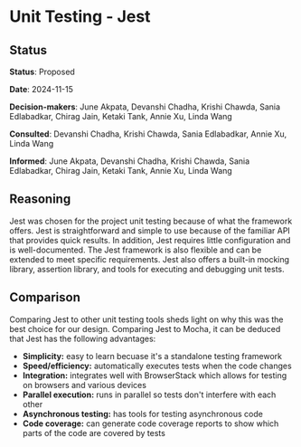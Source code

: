 # Unit Testing - Jest

## Status
**Status**: Proposed

**Date**: 2024-11-15

**Decision-makers**: June Akpata, Devanshi Chadha, Krishi Chawda, Sania Edlabadkar, Chirag Jain, Ketaki Tank, Annie Xu, Linda Wang

**Consulted**: Devanshi Chadha, Krishi Chawda, Sania Edlabadkar, Annie Xu, Linda Wang

**Informed**: June Akpata, Devanshi Chadha, Krishi Chawda, Sania Edlabadkar, Chirag Jain, Ketaki Tank, Annie Xu, Linda Wang


## Reasoning
Jest was chosen for the project unit testing because of what the framework offers. Jest is straightforward and simple to use because of the familiar API that provides quick results. In addition, Jest requires little configuration and is well-documented. The Jest framework is also flexible and can be extended to meet specific requirements. Jest also offers a built-in mocking library, assertion library, and tools for executing and debugging unit tests.

## Comparison
Comparing Jest to other unit testing tools sheds light on why this was the best choice for our design. Comparing Jest to Mocha, it can be deduced that Jest has the following advantages:
- **Simplicity:** easy to learn becuase it's a standalone testing framework
- **Speed/efficiency:** automatically executes tests when the code changes
- **Integration:** integrates well with BrowserStack which allows for testing on browsers and various devices
- **Parallel execution:** runs in parallel so tests don't interfere with each other
- **Asynchronous testing:** has tools for testing asynchronous code 
- **Code coverage:** can generate code coverage reports to show which parts of the code are covered by tests